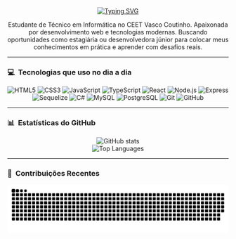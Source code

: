 <div align="center">
  <a href="https://git.io/typing-svg">
    <img src="https://readme-typing-svg.demolab.com?font=Fira+Code&weight=500&size=22&pause=1000&color=FF00F6&center=true&vCenter=true&random=false&width=524&lines=%E2%8A%B9+Welcome+to+my+GitHub!+%CB%99%E1%B5%95%CB%99+%E2%8A%B9+" alt="Typing SVG" />
  </a>
</div>

<p align="center">
  Estudante de Técnico em Informática no CEET Vasco Coutinho.  
  Apaixonada por desenvolvimento web e tecnologias modernas.  
  Buscando oportunidades como estagiária ou desenvolvedora júnior para colocar meus conhecimentos em prática e aprender com desafios reais.
</p>

---

### 💻 &nbsp;**Tecnologias que uso no dia a dia**

<div align="center">
  <img src="https://cdn.jsdelivr.net/gh/devicons/devicon/icons/html5/html5-original.svg" height="30" alt="HTML5" />
  <img src="https://cdn.jsdelivr.net/gh/devicons/devicon/icons/css3/css3-original.svg" height="30" alt="CSS3" />
  <img src="https://cdn.jsdelivr.net/gh/devicons/devicon/icons/javascript/javascript-plain.svg" height="30" alt="JavaScript" />
  <img src="https://cdn.jsdelivr.net/gh/devicons/devicon/icons/typescript/typescript-original.svg" height="30" alt="TypeScript" />
  <img src="https://cdn.jsdelivr.net/gh/devicons/devicon/icons/react/react-original.svg" height="30" alt="React" />
  <img src="https://cdn.jsdelivr.net/gh/devicons/devicon/icons/nodejs/nodejs-original.svg" height="30" alt="Node.js" />
  <img src="https://cdn.jsdelivr.net/gh/devicons/devicon/icons/express/express-original.svg" height="30" alt="Express" />
  <img src="https://cdn.jsdelivr.net/gh/devicons/devicon/icons/sequelize/sequelize-original.svg" height="30" alt="Sequelize" />
  <img src="https://cdn.jsdelivr.net/gh/devicons/devicon/icons/csharp/csharp-original.svg" height="30" alt="C#" />
  <img src="https://cdn.jsdelivr.net/gh/devicons/devicon/icons/mysql/mysql-original.svg" height="30" alt="MySQL" />
  <img src="https://cdn.jsdelivr.net/gh/devicons/devicon/icons/postgresql/postgresql-original.svg" height="30" alt="PostgreSQL" />
  <img src="https://cdn.jsdelivr.net/gh/devicons/devicon/icons/git/git-original.svg" height="30" alt="Git" />
  <img src="https://cdn.jsdelivr.net/gh/devicons/devicon/icons/github/github-original.svg" height="30" alt="GitHub" />
</div>

---

### 📊 &nbsp;**Estatísticas do GitHub**

<div align="center">
  <img src="https://github-readme-stats-kfb1.vercel.app/api?username=mikaellydev&show_icons=true&include_all_commits=true&count_private=true&private_contributions=true&theme=jolly" alt="GitHub stats" />
  <br />
  <img src="https://github-readme-stats-kfb1.vercel.app/api/top-langs/?username=mikaellydev&layout=compact&langs_count=8&count_private=true&private_contributions=true&theme=jolly" alt="Top Languages" />
</div>

---

### 🐍 &nbsp;**Contribuições Recentes**

<picture align="center">
  <source media="(prefers-color-scheme: dark)" srcset="https://raw.githubusercontent.com/mari4souza/mari4souza/output/github-contribution-grid-snake-dark.svg" />
  <source media="(prefers-color-scheme: light)" srcset="https://raw.githubusercontent.com/mari4souza/mari4souza/output/github-contribution-grid-snake.svg" />
  <img align="center" alt="github contribution grid snake animation" src="https://raw.githubusercontent.com/mari4souza/mari4souza/output/github-contribution-grid-snake.svg" />
</picture>
